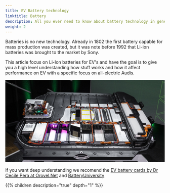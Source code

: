 ```yaml
---
title: EV Battery technology
linktitle: Battery
description: All you ever need to know about battery technology in general and specific the batteries  used in all-electric Audis.
weight: 2
---
```


Batteries is no new technology. Already in 1802 the first battery capable for mass production was created, but it was note before 1992 that Li-ion batteries was brought to the market by Sony.

This article focus on Li-Ion batteries for EV's and have the goal is to give you a high level understanding how stuff works
and how it affect performance on EV with a specific focus on all-electric Audis.

![Battery pack](batterypack.jpg "Audi e-tron 95kWh battery pack")

If you want deep understanding we recomend the [EV battery cards by Dr Cecile Pera at Orovel.Net](https://www.orovel.net/orovel-cards/battery) and [BatteryUniversity](https://batteryuniversity.com/articles)


{{% children description="true" depth="1" %}}

